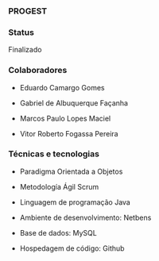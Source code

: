 ### PROGEST

### Status 

 Finalizado

### Colaboradores

 - Eduardo Camargo Gomes

 - Gabriel de Albuquerque Façanha

 - Marcos Paulo Lopes Maciel

- Vitor Roberto Fogassa Pereira

### Técnicas e tecnologias 

 - Paradigma Orientada a Objetos

 - Metodología Ágil Scrum

 - Linguagem de programação Java

 - Ambiente de desenvolvimento: Netbens

 - Base de dados: MySQL

 - Hospedagem de código: Github


